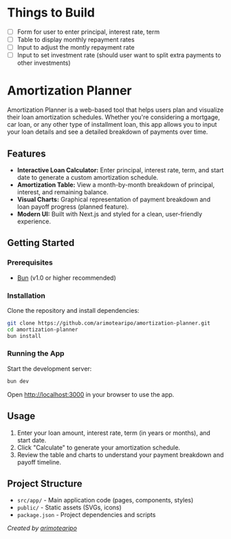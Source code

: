 # Things to Build
- [ ] Form for user to enter principal, interest rate, term
- [ ] Table to display monthly repayment rates
- [ ] Input to adjust the montly repayment rate
- [ ] Input to set investment rate (should user want to split extra payments to other investments)

# Amortization Planner

Amortization Planner is a web-based tool that helps users plan and visualize their loan amortization schedules. Whether you're considering a mortgage, car loan, or any other type of installment loan, this app allows you to input your loan details and see a detailed breakdown of payments over time.

## Features

- **Interactive Loan Calculator:** Enter principal, interest rate, term, and start date to generate a custom amortization schedule.
- **Amortization Table:** View a month-by-month breakdown of principal, interest, and remaining balance.
- **Visual Charts:** Graphical representation of payment breakdown and loan payoff progress (planned feature).
- **Modern UI:** Built with Next.js and styled for a clean, user-friendly experience.

## Getting Started

### Prerequisites

- [Bun](https://bun.sh/) (v1.0 or higher recommended)

### Installation

Clone the repository and install dependencies:

```bash
git clone https://github.com/arimotearipo/amortization-planner.git
cd amortization-planner
bun install
```

### Running the App

Start the development server:

```bash
bun dev
```

Open [http://localhost:3000](http://localhost:3000) in your browser to use the app.

## Usage

1. Enter your loan amount, interest rate, term (in years or months), and start date.
2. Click "Calculate" to generate your amortization schedule.
3. Review the table and charts to understand your payment breakdown and payoff timeline.

## Project Structure

- `src/app/` - Main application code (pages, components, styles)
- `public/` - Static assets (SVGs, icons)
- `package.json` - Project dependencies and scripts

*Created by [arimotearipo](https://github.com/arimotearipo)*
